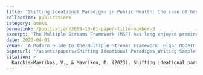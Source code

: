 ```yaml
---
title: 'Shifting Ideational Paradigms in Public Health: the case of Greece'
collection: publications
category: books
permalink: /publication/2009-10-01-paper-title-number-3
excerpt: 'The Multiple Streams Framework (MSF) has long enjoyed prominence as an analytical tool for the study of policy change (Kingdon 1984). Scholarly applications have spanned contexts and policy fields (Jones et al. 2015) and have been highly successful in uncovering the mechanisms underpinning policy shifts, especially in the decision agenda (Herweg, Zahariadis and Zohlnhöfer 2018). As change is dynamic, recent accounts have extended the MSF''s focus to the implementation stage (Fowler 2019; Sager and Thomann 2017). An emerging challenge in the literature concerns connecting policy design and implementation (Fowler 2022; Zahariadis and Exadaktylos 2016) to understand why some bills provisioning radical change succeed in shifting policy trajectories but others do not. We intend to contribute to this research agenda through a longitudinal account of public health policy in Greece. We apply the MSF toolkit to the study of public health policy change, centering our analysis on two focusing events: the 2003 SARS outbreak and the Covid-19 pandemic. The first triggered the institutionalization of public health policymaking for the first time in Greece''s modern history (Bill 3172/2003) and the second tested the degree of entrenchment of the new paradigm nearly two decades later. In doing so, we evaluate the interrelation of policy design and implementation and uncover contextually-driven insights for the potential theoretical advancement of the framework.'
date: 2023-04-01
venue: 'A Modern Guide to the Multiple Streams Framework: Elgar Modern Guides'
paperurl: '/assets/papers/Shifting Ideational Paradigms_Writing Sample 2.pdf'
citation: >
  Karokis-Mavrikos, V., & Mavrikou, M. (2023). Shifting ideational paradigms in public health: The case of Greece. In N. Zahariadis, N. Herweg, R. Zohlnhöfer, & E. Petridou (Eds.), *A modern guide to the multiple streams framework* (pp. 123–145). Edward Elgar. https://doi.org/10.4337/9781802209822.00016
---
```

